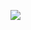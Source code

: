 ![](https://urekamedia.com/uploads/2020/01/07/UserData-Why-Important-UrekaMedia-DMP-DataDrivenMarketing.jpg)
